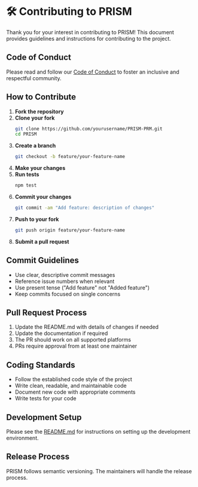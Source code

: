 # 🛠️ Contributing to PRISM

Thank you for your interest in contributing to PRISM! This document provides guidelines and instructions for contributing to the project.

## Code of Conduct

Please read and follow our [Code of Conduct](CODE_OF_CONDUCT.md) to foster an inclusive and respectful community.

## How to Contribute

1. **Fork the repository**
2. **Clone your fork**
   ```bash
   git clone https://github.com/yourusername/PRISM-PRM.git
   cd PRISM
   ```
3. **Create a branch**
   ```bash
   git checkout -b feature/your-feature-name
   ```
4. **Make your changes**
5. **Run tests**
   ```bash
   npm test
   ```
6. **Commit your changes**
   ```bash
   git commit -am "Add feature: description of changes"
   ```
7. **Push to your fork**
   ```bash
   git push origin feature/your-feature-name
   ```
8. **Submit a pull request**

## Commit Guidelines

- Use clear, descriptive commit messages
- Reference issue numbers when relevant
- Use present tense ("Add feature" not "Added feature")
- Keep commits focused on single concerns

## Pull Request Process

1. Update the README.md with details of changes if needed
2. Update the documentation if required
3. The PR should work on all supported platforms
4. PRs require approval from at least one maintainer

## Coding Standards

- Follow the established code style of the project
- Write clean, readable, and maintainable code
- Document new code with appropriate comments
- Write tests for your code

## Development Setup

Please see the [README.md](README.md) for instructions on setting up the development environment.

## Release Process

PRISM follows semantic versioning. The maintainers will handle the release process. 